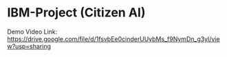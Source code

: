 # IBM-Project (Citizen AI)
Demo Video Link: https://drive.google.com/file/d/1fsvbEe0cinderUUybMs_f9NymDn_g3yl/view?usp=sharing
